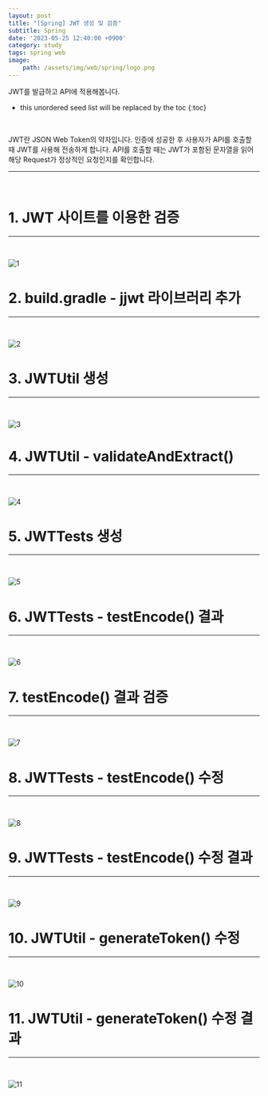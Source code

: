 ```yaml
---
layout: post
title: "[Spring] JWT 생성 및 검증"
subtitle: Spring
date: '2023-05-25 12:40:00 +0900'
category: study
tags: spring web
image:
    path: /assets/img/web/spring/logo.png
---
```


JWT를 발급하고 API에 적용해봅니다.

<!--more-->

* this unordered seed list will be replaced by the toc
{:toc}
<br>

JWT란 JSON Web Token의 약자입니다.
인증에 성공한 후 사용자가 API를 호출할 때 JWT를 사용해 전송하게 합니다. API를 호출할 때는 JWT가 포함된 문자열을 읽어 해당 Request가 정상적인 요청인지를 확인합니다.<br>

---
<br>

# 1. JWT 사이트를 이용한 검증
---
<br>

![1](/assets/img/web/spring/2023-05-25-[Spring]_JWT_토큰_생성_및_검증/1.png)
<br>



# 2. build.gradle - jjwt 라이브러리 추가
---
<br>

![2](/assets/img/web/spring/2023-05-25-[Spring]_JWT_토큰_생성_및_검증/2.png)
<br>




# 3. JWTUtil 생성
---
<br>

![3](/assets/img/web/spring/2023-05-25-[Spring]_JWT_토큰_생성_및_검증/3.png)
<br>



# 4. JWTUtil - validateAndExtract()
---
<br>

![4](/assets/img/web/spring/2023-05-25-[Spring]_JWT_토큰_생성_및_검증/4.png)
<br>




# 5. JWTTests 생성
---
<br>

![5](/assets/img/web/spring/2023-05-25-[Spring]_JWT_토큰_생성_및_검증/5.png)
<br>



# 6. JWTTests - testEncode() 결과
---
<br>

![6](/assets/img/web/spring/2023-05-25-[Spring]_JWT_토큰_생성_및_검증/6.png)
<br>



# 7. testEncode() 결과 검증
---
<br>

![7](/assets/img/web/spring/2023-05-25-[Spring]_JWT_토큰_생성_및_검증/7.png)
<br>



# 8. JWTTests - testEncode() 수정
---
<br>

![8](/assets/img/web/spring/2023-05-25-[Spring]_JWT_토큰_생성_및_검증/8.png)
<br>




# 9. JWTTests - testEncode() 수정 결과
---
<br>

![9](/assets/img/web/spring/2023-05-25-[Spring]_JWT_토큰_생성_및_검증/9.png)
<br>



# 10. JWTUtil - generateToken() 수정
---
<br>

![10](/assets/img/web/spring/2023-05-25-[Spring]_JWT_토큰_생성_및_검증/10.png)
<br>



# 11. JWTUtil - generateToken() 수정 결과
---
<br>

![11](/assets/img/web/spring/2023-05-25-[Spring]_JWT_토큰_생성_및_검증/11.png)
<br>


